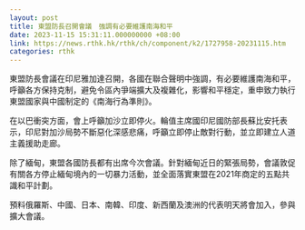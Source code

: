```yaml
---
layout: post
title: 東盟防長召開會議　強調有必要維護南海和平
date: 2023-11-15 15:31:11.000000000 +08:00
link: https://news.rthk.hk/rthk/ch/component/k2/1727958-20231115.htm
categories: rthk
---
```


東盟防長會議在印尼雅加達召開，各國在聯合聲明中強調，有必要維護南海和平，呼籲各方保持克制，避免令區內爭端擴大及複雜化，影響和平穩定，重申致力執行東盟國家與中國制定的《南海行為準則》。

在以巴衝突方面，會上呼籲加沙立即停火。輪值主席國印尼國防部長蘇比安托表示，印尼對加沙局勢不斷惡化深感悲痛，呼籲立即停止敵對行動，並立即建立人道主義援助走廊。

除了緬甸，東盟各國防長都有出席今次會議。針對緬甸近日的緊張局勢，會議敦促有關各方停止緬甸境內的一切暴力活動，並全面落實東盟在2021年商定的五點共識和平計劃。

預料俄羅斯、中國、日本、南韓、印度、新西蘭及澳洲的代表明天將會加入，參與擴大會議。
